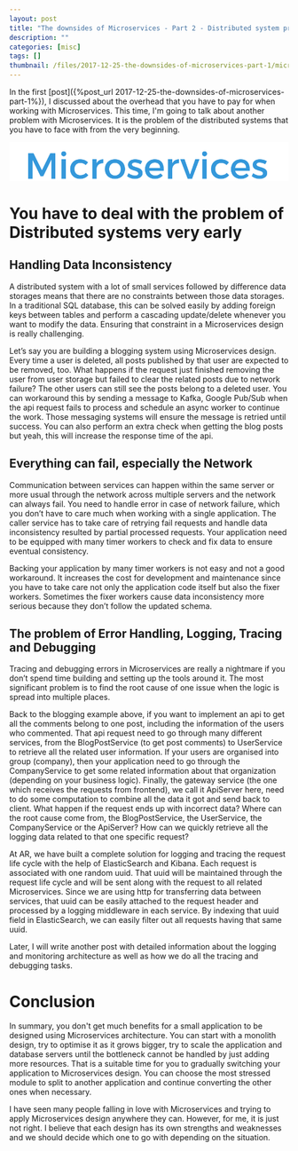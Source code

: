 ```yaml
---
layout: post
title: "The downsides of Microservices - Part 2 - Distributed system problems"
description: ""
categories: [misc]
tags: []
thumbnail: /files/2017-12-25-the-downsides-of-microservices-part-1/microservices.png
---
```


In the first [post]({%post_url 2017-12-25-the-downsides-of-microservices-part-1%}), I discussed
about the overhead that you have to pay for when working with Microservices. This time, I'm going to
talk about another problem with Microservices. It is the problem of the distributed systems that you
have to face with from the very beginning.

![thumb](/files/2017-12-25-the-downsides-of-microservices-part-1/microservices.png)

# You have to deal with the problem of Distributed systems very early

## Handling Data Inconsistency

A distributed system with a lot of small services followed by difference data storages means that
there are no constraints between those data storages. In a traditional SQL database, this can be
solved easily by adding foreign keys between tables and perform a cascading update/delete whenever
you want to modify the data. Ensuring that constraint in a Microservices design is really
challenging.

<!-- more -->

Let’s say you are building a blogging system using Microservices design. Every time a user is
deleted, all posts published by that user are expected to be removed, too. What happens if the
request just finished removing the user from user storage but failed to clear the related posts due to
network failure? The other users can still see the posts belong to a deleted user. You can
workaround this by sending a message to Kafka, Google Pub/Sub when the api request fails to process
and schedule an async worker to continue the work. Those messaging systems will ensure the message
is retried until success. You can also perform an extra check when getting the blog posts but yeah,
this will increase the response time of the api.

## Everything can fail, especially the Network

Communication between services can happen within the same server or more usual through the network
across multiple servers and the network can always fail. You need to handle error in case of network
failure, which you don’t have to care much when working with a single application. The caller
service has to take care of retrying fail requests and handle data inconsistency resulted by partial
processed requests. Your application need to be equipped with many timer workers to check and fix
data to ensure eventual consistency.

Backing your application by many timer workers is not easy and not a good workaround. It increases
the cost for development and maintenance since you have to take care not only the application code
itself but also the fixer workers. Sometimes the fixer workers cause data inconsistency more serious
because they don’t follow the updated schema.

## The problem of Error Handling, Logging, Tracing and Debugging

Tracing and debugging errors in Microservices are really a nightmare if you don’t spend time
building and setting up the tools around it. The most significant problem is to find the root cause
of one issue when the logic is spread into multiple places.

Back to the blogging example above, if you want to implement an api to get all the comments belong
to one post, including the information of the users who commented. That api request need to go
through many different services, from the BlogPostService (to get post comments) to UserService to
retrieve all the related user information. If your users are organised into group (company), then
your application need to go through the CompanyService to get some related information about that
organization (depending on your business logic). Finally, the gateway service (the one which
receives the requests from frontend), we call it ApiServer here, need to do some computation to
combine all the data it got and send back to client. What happen if the request ends up with
incorrect data? Where can the root cause come from, the BlogPostService, the UserService, the
CompanyService or the ApiServer? How can we quickly retrieve all the logging data related to that
one specific request?

At AR, we have built a complete solution for logging and tracing the request life cycle with the
help of ElasticSearch and Kibana. Each request is associated with one random uuid. That uuid will be
maintained through the request life cycle and will be sent along with the request to all related
Microservices. Since we are using http for transferring data between services, that uuid can be
easily attached to the request header and processed by a logging middleware in each service. By
indexing that uuid field in ElasticSearch, we can easily filter out all requests having that same
uuid.

Later, I will write another post with detailed information about the logging and monitoring
architecture as well as how we do all the tracing and debugging tasks.

# Conclusion

In summary, you don't get much benefits for a small application to be designed using Microservices
architecture. You can start with a monolith design, try to optimise it as it grows bigger, try to
scale the application and database servers until the bottleneck cannot be handled by just adding
more resources. That is a suitable time for you to gradually switching your application to
Microservices design. You can choose the most stressed module to split to another application and
continue converting the other ones when necessary.

I have seen many people falling in love with Microservices and trying to apply Microservices design
anywhere they can. However, for me, it is just not right. I believe that each design has its own
strengths and weaknesses and we should decide which one to go with depending on the situation.
